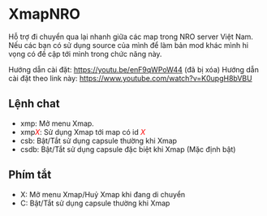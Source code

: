 # XmapNRO
Hỗ trợ đi chuyển qua lại nhanh giữa các map trong NRO server Việt Nam.
Nếu các bạn có sử dụng source của mình để làm bản mod khác mình hi vọng có đề cập tới mình trong chức năng này.

Hướng dẫn cài đặt: https://youtu.be/enF9qWPoW44 (đã bị xóa)
Hướng dẫn cài đặt theo link này: https://www.youtube.com/watch?v=K0upgH8bVBU


## Lệnh chat
- xmp: Mở menu Xmap.
- xmp<span style="color:red">*X*</span>: Sử dụng Xmap tới map có id <span style="color:red">*X*</span>
- csb: Bật/Tắt sử dụng capsule thường khi Xmap
- csdb: Bật/Tắt sử dụng capsule đặc biệt khi Xmap (Mặc định bật)

## Phím tắt
- X: Mở menu Xmap/Huỷ Xmap khi đang di chuyển
- C: Bật/Tắt sử dụng capsule thường khi Xmap
